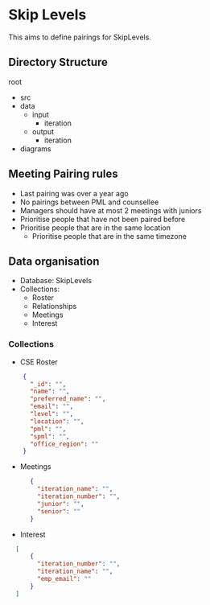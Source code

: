 # Skip Levels
This aims to define pairings for SkipLevels.

## Directory Structure

root
- src
- data
  - input
    - iteration
  - output
    - iteration
- diagrams


## Meeting Pairing rules

- Last pairing was over a year ago
- No pairings between PML and counsellee
- Managers should have at most 2 meetings with juniors
- Prioritise people that have not been paired before
- Prioritise people that are in the same location
    - Prioritise people that are in the same timezone


## Data organisation
- Database: SkipLevels
- Collections:
  - Roster
  - Relationships
  - Meetings
  - Interest

### Collections

- CSE Roster
```json
    {
      "_id": "",
      "name": "", 
      "preferred_name": "", 
      "email": "", 
      "level": "", 
      "location": "", 
      "pml": "", 
      "spml": "", 
      "office_region": ""
    }
```


- Meetings
```json
      {
        "iteration_name": "",
        "iteration_number": "",
        "junior": "",
        "senior": ""
      }
```


- Interest
```json
  [
      {
        "iteration_number": "",
        "iteration_name": "",
        "emp_email": ""
      }
  ]
```
